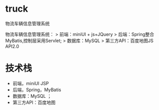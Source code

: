# truck
物流车辆信息管理系统


物流车辆信息管理系统：
	> 前端：miniUI + js+JQuery
	> 后端：Spring整合MyBatis,控制层采用Servlet;
	> 数据库：MySQL
	> 第三方API：百度地图JS API2.0

# 技术栈
  - 前端，miniUI JSP 
  - 后端，Spring，MyBatis
  - 数据库：MySQL ；
  - 第三方API：百度地图


